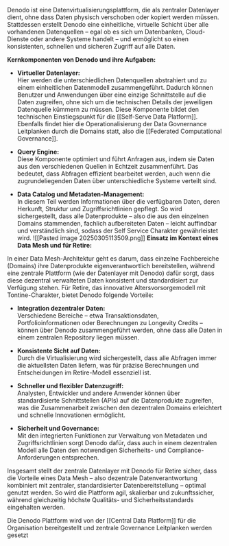 Denodo ist eine Datenvirtualisierungsplattform, die als zentraler Datenlayer dient, ohne dass Daten physisch verschoben oder kopiert werden müssen. Stattdessen erstellt Denodo eine einheitliche, virtuelle Schicht über alle vorhandenen Datenquellen – egal ob es sich um Datenbanken, Cloud-Dienste oder andere Systeme handelt – und ermöglicht so einen konsistenten, schnellen und sicheren Zugriff auf alle Daten.

**Kernkomponenten von Denodo und ihre Aufgaben:**

- **Virtueller Datenlayer:**  
    Hier werden die unterschiedlichen Datenquellen abstrahiert und zu einem einheitlichen Datenmodell zusammengeführt. Dadurch können Benutzer und Anwendungen über eine einzige Schnittstelle auf die Daten zugreifen, ohne sich um die technischen Details der jeweiligen Datenquelle kümmern zu müssen. Diese Komponente bildet den technischen Einstiegspunkt für die [[Self-Serve Data Platform]]. Ebenfalls findet hier die Operationalisierung der Data Govnernance Leitplanken durch die Domains statt, also die [[Federated Computational Governance]].
    
- **Query Engine:**  
    Diese Komponente optimiert und führt Anfragen aus, indem sie Daten aus den verschiedenen Quellen in Echtzeit zusammenführt. Das bedeutet, dass Abfragen effizient bearbeitet werden, auch wenn die zugrundeliegenden Daten über unterschiedliche Systeme verteilt sind.
    
- **Data Catalog und Metadaten-Management:**  
    In diesem Teil werden Informationen über die verfügbaren Daten, deren Herkunft, Struktur und Zugriffsrichtlinien gepflegt. So wird sichergestellt, dass alle Datenprodukte – also die aus den einzelnen Domains stammenden, fachlich aufbereiteten Daten – leicht auffindbar und verständlich sind, sodass der Self Service Charakter gewährleistet wird. 
 ![[Pasted image 20250305113509.png]]
**Einsatz im Kontext eines Data Mesh und für Retire:**

In einer Data Mesh-Architektur geht es darum, dass einzelne Fachbereiche (Domains) ihre Datenprodukte eigenverantwortlich bereitstellen, während eine zentrale Plattform (wie der Datenlayer mit Denodo) dafür sorgt, dass diese dezentral verwalteten Daten konsistent und standardisiert zur Verfügung stehen. Für Retire, das innovative Altersvorsorgemodell mit Tontine-Charakter, bietet Denodo folgende Vorteile:

- **Integration dezentraler Daten:**  
    Verschiedene Bereiche – etwa Transaktionsdaten, Portfolioinformationen oder Berechnungen zu Longevity Credits – können über Denodo zusammengeführt werden, ohne dass alle Daten in einem zentralen Repository liegen müssen.
    
- **Konsistente Sicht auf Daten:**  
    Durch die Virtualisierung wird sichergestellt, dass alle Abfragen immer die aktuellsten Daten liefern, was für präzise Berechnungen und Entscheidungen im Retire-Modell essenziell ist.
    
- **Schneller und flexibler Datenzugriff:**  
    Analysten, Entwickler und andere Anwender können über standardisierte Schnittstellen (APIs) auf die Datenprodukte zugreifen, was die Zusammenarbeit zwischen den dezentralen Domains erleichtert und schnelle Innovationen ermöglicht.
    
- **Sicherheit und Governance:**  
    Mit den integrierten Funktionen zur Verwaltung von Metadaten und Zugriffsrichtlinien sorgt Denodo dafür, dass auch in einem dezentralen Modell alle Daten den notwendigen Sicherheits- und Compliance-Anforderungen entsprechen.
    

Insgesamt stellt der zentrale Datenlayer mit Denodo für Retire sicher, dass die Vorteile eines Data Mesh – also dezentrale Datenverantwortung kombiniert mit zentraler, standardisierter Datenbereitstellung – optimal genutzt werden. So wird die Plattform agil, skalierbar und zukunftssicher, während gleichzeitig höchste Qualitäts- und Sicherheitsstandards eingehalten werden.

Die Denodo Plattform wird von der [[Central Data Platform]] für die Organisation bereitgestellt und zentrale Governance Leitplanken werden gesetzt